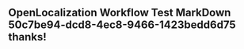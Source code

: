 <properties
ms.topic="hero-topic"
ms.test1="hero-topic"
ms.test2="test"/>

## OpenLocalization Workflow Test MarkDown 50c7be94-dcd8-4ec8-9466-1423bedd6d75 thanks!

